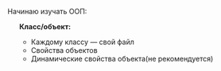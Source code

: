 Начинаю изучать ООП:
<ul class = "day1">
    <b><p>Класс/объект:</p></b>
    <ul>
        <li>Каждому классу — свой файл</li>
        <li>Cвойства объектов</li>
        <li>Динамические свойства объекта(не рекомендуется)</li>
    </ul>
</ul>
